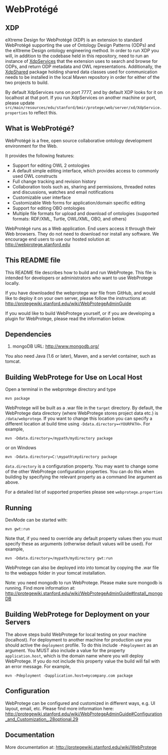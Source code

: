 WebProtégé
==========

XDP
-------------------

eXtreme Design for WebProtégé (XDP) is an extension to standard WebProtégé supporting the use of Ontology Design Patterns (ODPs) and the eXtreme Design ontology engineering method. In order to run XDP you will, in addition to the codebase held in this repository, need to run an instance of [XdpServices](https://github.com/hammar/XdpServices) that the extension uses to search and browse for ODPs, and return ODP metadata and OWL representations. Additionally, the [XdpShared](https://github.com/hammar/XdpShared) package holding shared data classes used for communication needs to be installed in the local Maven repository in order for either of the two projects to build.

By default XdpServices runs on port 7777, and by default XDP looks for it on localhost at that port. If you run XdpServices on another machine or port, please update ```src/main/resources/edu/stanford/bmir/protege/web/server/xd/XdpService.properties``` to reflect this.


What is WebProtégé?
-------------------

WebProtégé is a free, open source collaborative ontology development environment for the Web.

It provides the following features:
- Support for editing OWL 2 ontologies
- A default simple editing interface, which provides access to commonly used OWL constructs
- Full change tracking and revision history
- Collaboration tools such as, sharing and permissions, threaded notes and discussions, watches and email notifications
- Customizable user interface
- Customizable Web forms for application/domain specific editing
- Support for editing OBO ontologies
- Multiple file formats for upload and download of ontologies (supported formats: RDF/XML, Turtle, OWL/XML, OBO, and others)

WebProtégé runs as a Web application. End users access it through their Web browsers.
They do not need to download nor install any software. We encourage end users to use our hosted solution at:
http://webprotege.stanford.edu


This README file
----------------

This README file describes how to build and run WebProtege. This file is intended for developers or administrators
who want to use WebProtege locally.

If you have downloaded the webprotege war file from GitHub, and would like to deploy it on your own server,
please follow the instructions at:
http://protegewiki.stanford.edu/wiki/WebProtegeAdminGuide

If you would like to build WebProtege yourself, or if you are developing a plugin
for WebProtege, please read the information below.


Dependencies
------------

1)  mongoDB
    URL: http://www.mongodb.org/

You also need Java (1.6 or later), Maven, and a servlet container, such as tomcat.


Building WebProtege for Use on Local Host
-----------------------------------------

Open a terminal in the webprotege directory and type

    mvn package

WebProtege will be built as a .war file in the ```target``` directory.  By default, the WebProtege data directory
(where WebProtege stores project data etc.) is ```/data/webprotege```.  If you want to change this location you
can specify a different location at build time using ```-Ddata.directory=<YOURPATH>```.  For example,

    mvn -Ddata.directory=/mypath/mydirectory package

or on Windows

    mvn -Ddata.directory=C:\mypath\mydirectory package

```data.directory``` is a configuration property.  You may want to change some of the other WebProtege configuration
properties.  You can do this when building by specifying the relevant property as a command line argument as above.

For a detailed list of supported properties please see ```webprotege.properties```

Running
-------

DevMode can be started with:

    mvn gwt:run

Note that, if you need to override any default property values then you must specify these as arguments
(otherwise default values will be used).  For example,

    mvn -Ddata.directory=/mypath/mydirectory gwt:run

WebProtege can also be deployed into into tomcat by copying the .war file to the webapps folder in your tomcat
installation.

Note: you need mongodb to run WebProtege. Please make sure mongodb is running. Find more information at:
http://protegewiki.stanford.edu/wiki/WebProtegeAdminGuide#Install_mongoDB


Building WebProtege for Deployment on your Servers
--------------------------------------------------

The above steps build WebProtege for local testing on your machine (localhost).  For deployment to another machine for
production use you should active the ```deployment``` profile.  To do this include ```-Pdeployment``` as an argument.
You MUST also include a value for the property ```application.host```, which is the domain name where you will deploy
WebProtege.  If you do not include this property value the build will fail with an error message.  For example,

    mvn -Pdeployment -Dapplication.host=mycompany.com package

Configuration
-------------

WebProtege can be configured and customized in different ways, e.g. UI layout, email, etc.
Please find more information here:
http://protegewiki.stanford.edu/wiki/WebProtegeAdminGuide#Configuration_and_Customization_.28optional.29


Documentation
-------------
More documentation at:
http://protegewiki.stanford.edu/wiki/WebProtege
